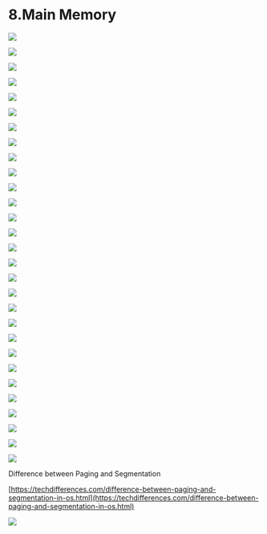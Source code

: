# 8.Main Memory

![](../.gitbook/assets/image%20%2874%29.png)

![](../.gitbook/assets/image%20%28108%29.png)

![](../.gitbook/assets/image%20%2860%29.png)

![](../.gitbook/assets/image%20%28114%29.png)

![](../.gitbook/assets/image%20%2887%29.png)

![](../.gitbook/assets/image%20%2843%29.png)

![](../.gitbook/assets/image%20%2885%29.png)

![](../.gitbook/assets/image%20%2830%29.png)

![](../.gitbook/assets/image%20%2895%29.png)

![](../.gitbook/assets/image%20%2858%29.png)

![](../.gitbook/assets/image%20%2836%29.png)

![](../.gitbook/assets/image%20%28112%29.png)

![](../.gitbook/assets/image%20%2834%29.png)

![](../.gitbook/assets/image%20%2897%29.png)

![](../.gitbook/assets/image%20%28137%29.png)

![](../.gitbook/assets/image%20%28107%29.png)

![](../.gitbook/assets/image%20%2880%29.png)

![](../.gitbook/assets/image%20%2810%29.png)

![](../.gitbook/assets/image%20%28122%29.png)

![](../.gitbook/assets/image%20%2840%29.png)

![](../.gitbook/assets/image%20%2899%29.png)

![](../.gitbook/assets/image%20%2826%29.png)

![](../.gitbook/assets/image%20%285%29.png)

![](../.gitbook/assets/image%20%2892%29.png)



![](../.gitbook/assets/image%20%2831%29.png)

![](../.gitbook/assets/image%20%28103%29.png)

![](../.gitbook/assets/image%20%28120%29.png)



![](../.gitbook/assets/image%20%2817%29.png)



![](../.gitbook/assets/image%20%28102%29.png)



Difference between Paging and Segmentation 

[https://techdifferences.com/difference-between-paging-and-segmentation-in-os.html](https://techdifferences.com/difference-between-paging-and-segmentation-in-os.html)

![](../.gitbook/assets/image%20%2867%29.png)















